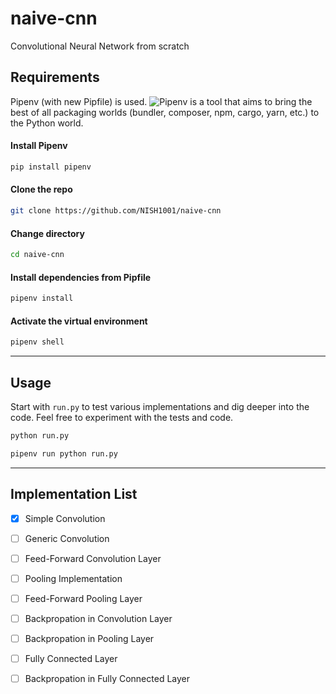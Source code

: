 # naive-cnn
Convolutional Neural Network from scratch


## Requirements
Pipenv (with new Pipfile) is used. 
![Pipenv](https://github.com/pypa/pipenv) is a tool that aims to bring the best of all packaging worlds (bundler, composer, npm, cargo, yarn, 
etc.) to the Python world.


#### Install Pipenv
```bash
pip install pipenv
```

#### Clone the repo
```bash
git clone https://github.com/NISH1001/naive-cnn
```

#### Change directory
```bash
cd naive-cnn
```

#### Install dependencies from Pipfile
```bash
pipenv install
```

#### Activate the virtual environment
```bash
pipenv shell
```

------

## Usage
Start with `run.py` to test various implementations and dig deeper into the code.
Feel free to experiment with the tests and code.  

```bash
python run.py
```

```bash
pipenv run python run.py
```

------

## Implementation List
- [x] Simple Convolution
- [ ] Generic Convolution
- [ ] Feed-Forward Convolution Layer
- [ ] Pooling Implementation
- [ ] Feed-Forward Pooling Layer
- [ ] Backpropation in Convolution Layer
- [ ] Backpropation in Pooling Layer
- [ ] Fully Connected Layer
- [ ] Backpropation in Fully Connected Layer

